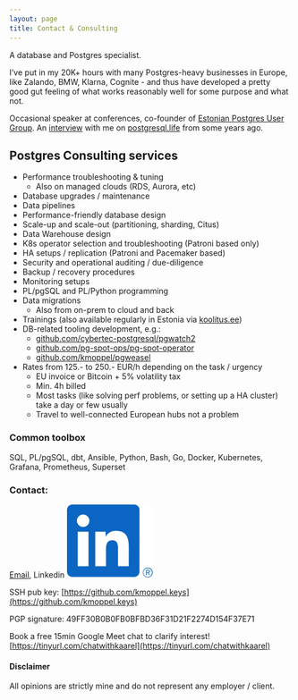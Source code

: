```yaml
---
layout: page
title: Contact & Consulting
---
```


A database and Postgres specialist.

I’ve put in my 20K+ hours with many Postgres-heavy businesses in Europe, like Zalando, BMW, Klarna, Cognite - and thus have developed
a pretty good gut feeling of what works reasonably well for some purpose and what not.

Occasional speaker at conferences, co-founder of [Estonian Postgres User Group](https://www.meetup.com/tallinn-postgresql-meetup/).
An [interview](https://postgresql.life/post/kaarel_moppel/) with me on [postgresql.life](https://postgresql.life/) from some years ago.

## Postgres Consulting services

* Performance troubleshooting & tuning
  - Also on managed clouds (RDS, Aurora, etc)
* Database upgrades / maintenance
* Data pipelines
* Performance-friendly database design
* Scale-up and scale-out (partitioning, sharding, Citus)
* Data Warehouse design
* K8s operator selection and troubleshooting (Patroni based only)
* HA setups / replication (Patroni and Pacemaker based)
* Security and operational auditing / due-diligence
* Backup / recovery procedures
* Monitoring setups
* PL/pgSQL and PL/Python programming
* Data migrations
  * Also from on-prem to cloud and back
* Trainings (also available regularly in Estonia via [koolitus.ee](https://koolitus.ee/otsing?q=Moppel))
* DB-related tooling development, e.g.:
  - [github.com/cybertec-postgresql/pgwatch2](https://github.com/cybertec-postgresql/pgwatch2)
  - [github.com/pg-spot-ops/pg-spot-operator](https://github.com/pg-spot-ops/pg-spot-operator)
  - [github.com/kmoppel/pgweasel](https://github.com/kmoppel/pgweasel)
* Rates from 125.- to 250.- EUR/h depending on the task / urgency
  - EU invoice or Bitcoin + 5% volatility tax
  - Min. 4h billed
  - Most tasks (like solving perf problems, or setting up a HA cluster) take a day or few usually
  - Travel to well-connected European hubs not a problem

### Common toolbox

SQL, PL/pgSQL, dbt, Ansible, Python, Bash, Go, Docker, Kubernetes, Grafana, Prometheus, Superset


### Contact:
[Email](mailto:kaarel.moppel@gmail.com), Linkedin [![](/assets/img/linkedin.svg)](https://www.linkedin.com/in/kaarelmoppel/)

SSH pub key: [https://github.com/kmoppel.keys](https://github.com/kmoppel.keys)

PGP signature: 49FF30B0B0FB0BFBD36F31D21F2274D154F37E71

Book a free 15min Google Meet chat to clarify interest! [https://tinyurl.com/chatwithkaarel](https://tinyurl.com/chatwithkaarel)


#### Disclaimer

All opinions are strictly mine and do not represent any employer / client.
